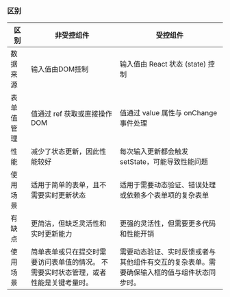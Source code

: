 ### 区别

| 区别       | 非受控组件                                                   | 受控组件                                                     |
| ---------- | ------------------------------------------------------------ | ------------------------------------------------------------ |
| 数据来源   | 输入值由DOM控制                                              | 输入值由 React 状态 (state) 控制                             |
| 表单值管理 | 值通过 ref 获取或直接操作 DOM                                | 值通过 value 属性与 onChange 事件处理                        |
| 性能       | 减少了状态更新，因此性能较好                                 | 每次输入更新都会触发 setState，可能导致性能问题              |
| 使用场景   | 适用于简单的表单，且不需要实时更新状态                       | 适用于需要动态验证、错误处理或依赖多个表单项的复杂表单       |
| 有缺点     | 更简洁，但缺乏灵活性和实时更新能力                           | 更强的灵活性，但需要更多代码和性能开销                       |
| 使用场景   | 简单表单或只在提交时需要访问表单值的情况。 不需要实时状态管理，或者性能是关键考量时。 | 需要动态验证、实时反馈或者与其他组件有交互的复杂表单。需要确保输入框的值与组件状态同步时。 |


